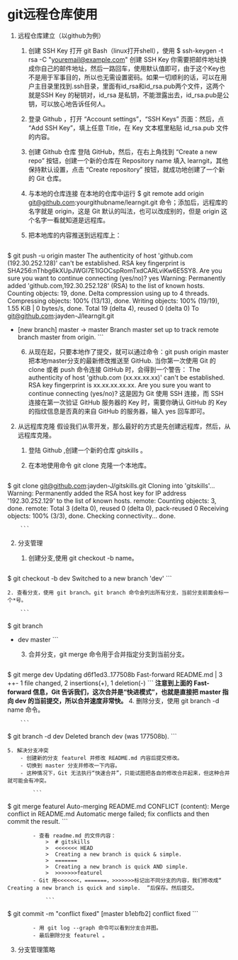# git远程仓库使用

1. 远程仓库建立（以github为例）
    1. 创建 SSH Key
    打开 git Bash（linux打开shell），使用 $ ssh-keygen -t rsa -C "youremail@example.com" 创建 SSH Key
    你需要把邮件地址换成你自己的邮件地址，然后一路回车，使用默认值即可，由于这个Key也不是用于军事目的，所以也无需设置密码。如果一切顺利的话，可以在用户主目录里找到.ssh目录，里面有id_rsa和id_rsa.pub两个文件，这两个就是SSH Key 的秘钥对，id_rsa 是私钥，不能泄露出去，id_rsa.pub是公钥，可以放心地告诉任何人。
    2. 登录 Github ，打开 “Account settings”，“SSH Keys” 页面：然后，点 “Add SSH Key”，填上任意 Title，在 Key 文本框里粘贴 id_rsa.pub 文件的内容。
    3. 创建 Github 仓库
    登陆 GitHub，然后，在右上角找到 “Create a new repo” 按钮，创建一个新的仓库在 Repository name 填入 learngit，其他保持默认设置，点击 “Create repository” 按钮，就成功地创建了一个新的 Git 仓库。
    4. 与本地的仓库连接
    在本地的仓库中运行 $ git remote add origin git@github.com:yourgithubname/learngit.git 命令；添加后，远程库的名字就是 origin，这是 Git 默认的叫法，也可以改成别的，但是 origin 这个名字一看就知道是远程库。
    5. 把本地库的内容推送到远程库上：
        
        ```
$ git push -u origin master
The authenticity of host 'github.com (192.30.252.128)' can't be established.
RSA key fingerprint is SHA256:nThbg6kXUpJWGl7E1IGOCspRomTxdCARLviKw6E5SY8.
Are you sure you want to continue connecting (yes/no)? yes
Warning: Permanently added 'github.com,192.30.252.128' (RSA) to the list of known hosts.
Counting objects: 19, done.
Delta compression using up to 4 threads.
Compressing objects: 100% (13/13), done.
Writing objects: 100% (19/19), 1.55 KiB | 0 bytes/s, done.
Total 19 (delta 4), reused 0 (delta 0)
To git@github.com:jayden-J/learngit.git
 * [new branch]      master -> master
Branch master set up to track remote branch master from origin.
        ```

    6. 从现在起，只要本地作了提交，就可以通过命令：git push origin master 把本地master分支的最新修改推送至 GitHub.
    当你第一次使用 Git 的 clone 或者 push 命令连接 GitHub 时，会得到一个警告：
    The authenticity of host 'github.com (xx.xx.xx.xx)' can't be established.
    RSA key fingerprint is xx.xx.xx.xx.xx.
    Are you sure you want to continue connecting (yes/no)?
    这是因为 Git 使用 SSH 连接，而 SSH 连接在第一次验证 GitHub 服务器的 Key 时，需要你确认 GitHub 的 Key 的指纹信息是否真的来自 GitHub 的服务器，输入 yes 回车即可。

2. 从远程库克隆
    假设我们从零开发，那么最好的方式是先创建远程库，然后，从远程库克隆。
    1. 登陆 Github ,创建一个新的仓库 gitskills 。
    2. 在本地使用命令 git clone 克隆一个本地库。
        
        ```
$ git clone git@github.com:jayden-J/gitskills.git
Cloning into 'gitskills'...
Warning: Permanently added the RSA host key for IP address '192.30.252.129' to the list of known hosts.
remote: Counting objects: 3, done.
remote: Total 3 (delta 0), reused 0 (delta 0), pack-reused 0
Receiving objects: 100% (3/3), done.
Checking connectivity... done.

        ```

2. 分支管理
    1. 创建分支,使用 git checkout -b name。

        ```
$ git checkout -b dev
Switched to a new branch 'dev'
        ```

    2. 查看分支，使用 git branch。git branch 命令会列出所有分支，当前分支前面会标一个*号。
        
        ```
$ git branch
* dev
  master
        ```

    3. 合并分支，git merge 命令用于合并指定分支到当前分支。
        
        ```
$ git merge dev
Updating d6f1ed3..177508b
Fast-forward
README.md | 3 ++-
1 file changed, 2 insertions(+), 1 deletion(-)
        ```
    **注意到上面的 Fast-forward 信息，Git 告诉我们，这次合并是“快进模式”，也就是直接把 master 指向 dev 的当前提交，所以合并速度非常快。**
    4. 删除分支，使用 git branch -d name 命令。
        
        ```
$ git branch -d dev
Deleted branch dev (was 177508b).
        ```

    5. 解决分支冲突
        - 创建新的分支 featurel 并修改 README.md 内容后提交修改。
        - 切换到 master 分支并修改一下内容。
        - 这种情况下，Git 无法执行“快速合并”，只能试图把各自的修改合并起来，但这种合并就可能会有冲突。
            
            ```
$ git merge featurel
Auto-merging README.md
CONFLICT (content): Merge conflict in README.md
Automatic merge failed; fix conflicts and then commit the result.
            ```

            - 查看 readme.md 的文件内容：
                >  # gitskills
                >  <<<<<<< HEAD
                >  Creating a new branch is quick & simple.
                >  =======
                >  Creating a new branch is quick AND simple.
                >  >>>>>>>featurel
            - Git 用<<<<<<<，=======，>>>>>>>标记出不同分支的内容，我们修改成“ Creating a new branch is quick and simple.  ”后保存。然后提交。

                ```
$ git commit -m "conflict fixed"
[master b1ebfb2] conflict fixed
                ```
            
            - 用 git log --graph 命令可以看到分支合并图。
            - 最后删除分支 featurel 。
3. 分支管理策略
                
